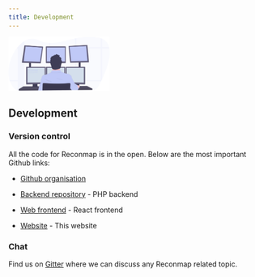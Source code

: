 ```yaml
---
title: Development
---
```


<img src="images/undraw_programming_2svr.svg" width="200" alt="Development picture" />

## Development

### Version control

All the code for Reconmap is in the open. Below are the most important Github links:

- [Github organisation](https://github.com/reconmap)

- [Backend repository](https://github.com/reconmap/api-backend) - PHP backend
- [Web frontend](https://github.com/reconmap/web-frontend) - React frontend
- [Website](https://github.com/reconmap/website) - This website

### Chat

Find us on [Gitter](https://gitter.im/reconmap/community) where we can discuss any Reconmap related topic.